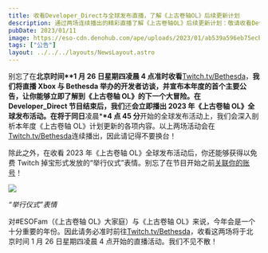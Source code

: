 ```yaml
---
title: 收看Developer_Direct与全球发布直播，了解《上古卷轴OL》后续更新计划
description: 通过两场连续播出的精彩直播了解《上古卷轴OL》后续更新计划：敬请收看Developer_Direct与2023年《上古卷轴OL》全球发布活动。
pubDate: 2023/01/11
image: https://eso-cdn.denohub.com/ape/uploads/2023/01/ab539a596eb75ecb2f7c339423675d53.jpg
tags: ["公告"]
layout: ../../../layouts/NewsLayout.astro
---
```


别忘了在**北京时间\*\***1 月 26 日星期四凌晨 4 点**准时收看**[Twitch.tv/Bethesda](https://www.twitch.tv/bethesda)，**我们将直播 Xbox 与 Bethesda 举办的开发者访谈，并宣布本年度的首个主要公告，让你能够立即了解到《上古卷轴 OL》的下一个大冒险。在 Developer_Direct 节目结束后，我们**还**会立即播出 2023 年《上古卷轴 OL》全球发布活动。在将于同日**凌晨\***\*4 点 45 分**开始的全球发布活动上，我们会深入剖析本年度《上古卷轴 OL》计划更新的各项内容。以上两场活动会在[Twitch.tv/Bethesda](https://www.twitch.tv/bethesda)连续播出，因此请记得不要换台！

除此之外，在收看 2023 年《上古卷轴 OL》全球发布活动后，你还能够获得以免费 Twitch 掉宝形式发放的“举行仪式”表情。别忘了在节目开始之前[关联你的账号](https://help-zh-cn.elderscrollsonline.com/app/answers/detail/a_id/56542/)！

![](https://eso-cdn.denohub.com/ape/uploads/2023/01/503169fd58c839430d8894bde2b9adb7.jpg)

<p class="text-gray-500 text-sm text-center"><i>“举行仪式”表情</i></p>

对#ESOFam（《上古卷轴 OL》大家庭）与《上古卷轴 OL》来说，今年会是一个十分重要的年份。因此请务必准时前往[Twitch.tv/Bethesda](https://www.twitch.tv/bethesda)，收看这两场将于北京时间 1 月 26 日星期四凌晨 4 点开始的直播活动。我们不见不散！
